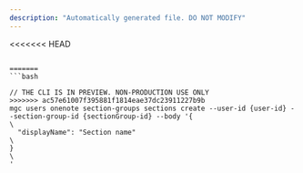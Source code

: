 ```yaml
---
description: "Automatically generated file. DO NOT MODIFY"
---
```


<<<<<<< HEAD
```cli

=======
```bash

// THE CLI IS IN PREVIEW. NON-PRODUCTION USE ONLY
>>>>>>> ac57e61007f395881f1814eae37dc23911227b9b
mgc users onenote section-groups sections create --user-id {user-id} --section-group-id {sectionGroup-id} --body '{\
  "displayName": "Section name"\
}\
'

```